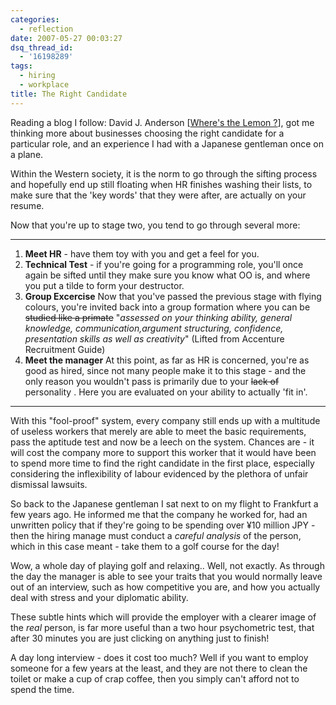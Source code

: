 ```yaml
---
categories:
  - reflection
date: 2007-05-27 00:03:27
dsq_thread_id:
  - '16198289'
tags:
  - hiring
  - workplace
title: The Right Candidate
---
```


Reading a blog I follow: David J. Anderson [[Where's the Lemon ?](http://www.agilemanagement.net/Articles/Weblog/WherestheLemon.html)], got me thinking more about businesses choosing the right candidate for a particular role, and an experience I had with a Japanese gentleman once on a plane.

Within the Western society, it is the norm to go through the sifting process and hopefully end up still floating when HR finishes washing their lists, to make sure that the 'key words' that they were after, are actually on your resume.

Now that you're up to stage two, you tend to go through several more:

---

1. **Meet HR** - have them toy with you and get a feel for you.
1. **Technical Test** - if you're going for a programming role, you'll once again be sifted until they make sure you know what OO is, and where you put a tilde to form your destructor.
1. **Group Excercise**
    Now that you've passed the previous stage with flying colours, you're invited back into a group formation where you can be <s>studied like a primate</s> "_assessed on your thinking ability, general knowledge, communication,argument structuring, confidence, presentation skills as well as creativity_" (Lifted from Accenture Recruitment Guide)
1. **Meet the manager**
    At this point, as far as HR is concerned, you're as good as hired, since not many people make it to this stage - and the only reason you wouldn't pass is primarily due to your ~~lack of~~ personality . Here you are evaluated on your ability to actually 'fit in'.
---

With this "fool-proof" system, every company still ends up with a multitude of useless workers that merely are able to meet the basic requirements, pass the aptitude test and now be a leech on the system. Chances are - it will cost the company more to support this worker that it would have been to spend more time to find the right candidate in the first place, especially considering the inflexibility of labour evidenced by the plethora of unfair dismissal lawsuits.

So back to the Japanese gentleman I sat next to on my flight to Frankfurt a few years ago. He informed me that the company he worked for, had an unwritten policy that if they're going to be spending over ¥10 million JPY - then the hiring manage must conduct a _careful analysis_ of the person, which in this case meant - take them to a golf course for the day!
  
Wow, a whole day of playing golf and relaxing.. Well, not exactly. As through the day the manager is able to see your traits that you would normally leave out of an interview, such as how competitive you are, and how you actually deal with stress and your diplomatic ability.

These subtle hints which will provide the employer with a clearer image of the _real_ person, is far more useful than a two hour psychometric test, that after 30 minutes you are just clicking on anything just to finish!

A day long interview - does it cost too much? Well if you want to employ someone for a few years at the least, and they are not there to clean the toilet or make a cup of crap coffee, then you simply can't afford not to spend the time.